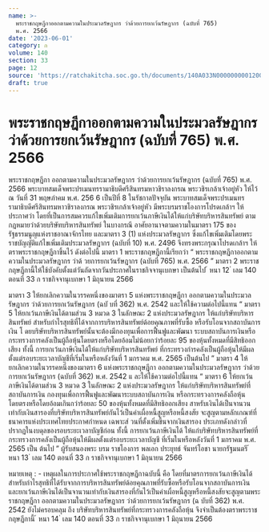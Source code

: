 ```yaml
---
name: >-
  พระราชกฤษฎีกาออกตามความในประมวลรัษฎากร ว่าด้วยการยกเว้นรัษฎากร (ฉบับที่ 765)
  พ.ศ. 2566
date: '2023-06-01'
category: ก
volume: 140
section: 33
page: 12
source: 'https://ratchakitcha.soc.go.th/documents/140A033N0000000001200.pdf'
draft: true
---
```


# พระราชกฤษฎีกาออกตามความในประมวลรัษฎากร ว่าด้วยการยกเว้นรัษฎากร (ฉบับที่ 765) พ.ศ. 2566

พระราชกฤษฎีกา ออกตามความในประมวลรัษฎากร ว่าด้วยการยกเว้นรัษฎากร (ฉบับที่ 765) พ.ศ. 2566 พระบาทสมเด็จพระปรเมนทรรามาธิบดีศรีสินทรมหาวชิราลงกรณ พระวชิรเกล้าเจ้าอยู่หัว ให้ไว้ ณ วันที่ 31 พฤษภำคม พ.ศ. 256 6 เป็นปีที่ 8 ในรัชกาลปัจจุบัน พระบาทสมเด็จพระปรเมนทรรามาธิบดีศรีสินทรมหาวชิราลงกรณ พระวชิรเกล้าเจ้าอยู่หัว มีพระบรมราชโองการโปรดเกล้าฯ ให้ประกาศว่า โดยที่เป็นการสมควรแก้ไขเพิ่มเติมการยกเว้นภาษีเงินได้ให้แก่บริษัทบริหารสินทรัพย์ ตามกฎหมายว่าด้วยบริษัทบริหารสินทรัพย์ ในบางกรณี อาศัยอานาจตามความในมาตรา 175 ของรัฐธรรมนูญแห่งราชอาณาจักรไทย และมาตรา 3 (1) แห่งประมวลรัษฎากร ซึ่งแก้ไขเพิ่มเติมโดยพระราชบัญญัติแก้ไขเพิ่มเติมประมวลรัษฎากร (ฉบับที่ 10) พ.ศ. 2496 จึงทรงพระกรุณาโปรดเกล้าฯ ให้ตราพระราชกฤษฎีกาขึ้นไว้ ดังต่อไปนี้ มาตรา 1 พระราชกฤษฎีกานี้เรียกว่า “ พระราชกฤษฎีกาออกตามความในประมวลรัษฎากร ว่าด้ วยการยกเว้นรัษฎากร (ฉบับที่ 765) พ.ศ. 2566 ” มาตรา 2 พระราชกฤษฎีกานี้ให้ใช้บังคับตั้งแต่วันถัดจากวันประกาศในราชกิจจานุเบกษา เป็นต้นไป ้ หนา 12 ่ เลม 140 ตอนที่ 33 ก ราชกิจจานุเบกษา 1 มิถุนายน 2566

มาตรา 3 ให้ยกเลิกความในวรรคหนึ่งของมาตรา 5 แห่งพระราชกฤษฎีกา ออกตามความในประมวลรัษฎากร ว่าด้วยการยกเว้นรัษฎากร (ฉบั บที่ 362) พ.ศ. 2542 และให้ใช้ความต่อไปนี้แทน “ มาตรา 5 ให้ยกเว้นภาษีเงินได้ตามส่วน 3 หมวด 3 ในลักษณะ 2 แห่งประมวลรัษฎากร ให้แก่บริษัทบริหารสินทรัพย์ สำหรับกำไรสุทธิที่ได้จากการบริหารสินทรัพย์ด้อยคุณภาพที่รับซื้อ หรือรับโอนจากสถาบันการเงิน โ ดยบริษัทบริหารสินทรัพย์นั้นจะต้องมีกองทุนเพื่อการฟื้นฟูและพัฒนา ระบบสถาบันการเงินหรือกระทรวงการคลังเป็นผู้ถือหุ้นโดยตรงหรือโดยอ้อมไม่น้อยกว่าร้อยละ 95 ของหุ้นทั้งหมดที่มีสิทธิออกเสียง ทั้งนี้ การยกเว้นภาษีเงินได้ให้แก่บริษัทบริหารสินทรัพย์ ที่กระทรวงกำรคลังเป็นผู้ถือหุ้นให้มีผลตั้งแต่รอบระยะเวลาบัญชีที่เริ่มในหรือหลังวันที่ 1 มกราคม พ.ศ. 2565 เป็นต้นไป ” มาตรา 4 ให้ยกเลิกความในวรรคหนึ่งของมาตรา 6 แห่งพระราชกฤษฎีกา ออกตามความในประมวลรัษฎากร ว่าด้วยการยกเว้นรัษฎากร (ฉบับที่ 362) พ.ศ. 2542 แ ละให้ใช้ความต่อไปนี้แทน “ มาตรา 6 ให้ยกเว้นภาษีเงินได้ตามส่วน 3 หมวด 3 ในลักษณะ 2 แห่งประมวลรัษฎากร ให้แก่บริษัทบริหารสินทรัพย์ที่สถาบันการเงิน กองทุนเพื่อการฟื้นฟูและพัฒนาระบบสถาบันการเงิน หรือกระทรวงการคลังถือหุ้นโดยตรงหรือโดยอ้อมเกินกว่าร้อยละ 50 ของหุ้นทั้งหมดที่มีสิทธิออกเสียง สาหรับเงินได้เป็นจานวนเท่ากับเงินสารองที่บริษัทบริหารสินทรัพย์กันไว้เป็นค่าเผื่อหนี้สูญหรือหนี้สงสัย จะสูญตามหลักเกณฑ์ที่ธนาคารแห่งประเทศไทยประกาศกำหนด เฉพาะส่ วนที่ตั้งเพิ่มขึ้นจากเงินสารอง ประเภทดังกล่าวที่ปรากฏในงบดุลของรอบระยะเวลาบัญชีก่อน ทั้งนี้ การยกเว้นภาษีเงินได้ ให้แก่บริษัทบริหารสินทรัพย์ที่กระทรวงการคลังเป็นผู้ถือหุ้นให้มีผลตั้งแต่รอบระยะเวลาบัญชี ที่เริ่มในหรือหลังวันที่ 1 มกราคม พ.ศ. 2565 เป็น ต้นไป ” ผู้รับสนองพระ บรม ราชโองการ พลเอก ประยุทธ์ จันทร์โอชา นายกรัฐมนตรี ้ หนา 13 ่ เลม 140 ตอนที่ 33 ก ราชกิจจานุเบกษา 1 มิถุนายน 2566

หมายเหตุ : - เหตุผลในการประกาศใช้พระราชกฤษฎีกาฉบับนี้ คือ โดยที่มาตรการยกเว้นภาษีเงินได้ สำหรับกำไรสุทธิที่ได้รับจากการบริหารสินทรัพย์ด้อยคุณภาพที่รับซื้อหรือรับโอนจากสถาบันการเงิน และยกเว้นภาษีเงินได้เป็นจานวนเท่ากับเงินสารองที่กันไว้เป็นค่าเผื่อหนี้สูญหรือหนี้สงสัยจะสูญตามพระราชกฤษฎีกา ออกตามความในประมวลรัษฎากร ว่าด้วยการยกเว้นรัษฎากร (ฉ บับที่ 362) พ.ศ. 2542 ยังไม่ครอบคลุม ถึง บริษัทบริหารสินทรัพย์ที่กระทรวงการคลังถือหุ้น จึงจำเป็นต้องตราพระราชกฤษฎีกานี้ ้ หนา 14 ่ เลม 140 ตอนที่ 33 ก ราชกิจจานุเบกษา 1 มิถุนายน 2566
